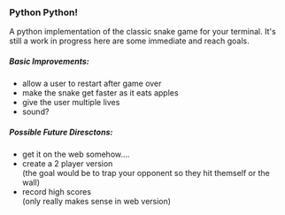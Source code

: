 ### Python Python!
A python implementation of the classic snake game for your terminal. It's still a work in progress here are some immediate and reach goals. 

##### Basic Improvements:

* allow a user to restart after game over
* make the snake get faster as it eats apples
* give the user multiple lives
* sound?

##### Possible Future Diresctons:

* get it on the web somehow....
* create a 2 player version  
  (the goal would be to trap your opponent so they hit themself or the wall)
* record high scores  
  (only really makes sense in web version)